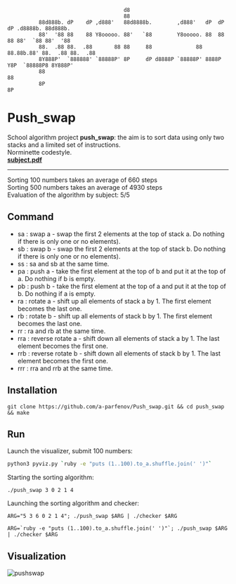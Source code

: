 
``` console
                                     d8
                                     88
          88d888b. dP    dP ,d888'   88d8888b.        ,d888'   dP  dP  dP .d8888b. 88d888b.
          88'  '88 88    88 Y8ooooo. 88'   `88        Y8ooooo. 88  88  88 88'  `88 88'  '88
          88.  .88 88.  .88       88 88     88              88 88.88b.88' 88.  .88 88.  .88
          8Y888P'  `888888' `88888P' 8P     dP d8888P `88888P' 8888P Y8P  `88888P8 8Y888P' 
          88                                                                       88
          8P                                                                       8P
```

Push_swap
=========

School algorithm project **push_swap**: the aim is to sort data using only two stacks and a limited set of instructions.  
Norminette codestyle.   
[**subject.pdf**](https://cdn.intra.42.fr/pdf/pdf/36359/en.subject.pdf)  

------------

Sorting 100 numbers takes an average of 660 steps  
Sorting 500 numbers takes an average of 4930 steps  
Evaluation of the algorithm by subject: 5/5

Command
-------
- sa : swap a - swap the first 2 elements at the top of stack a. Do nothing if there is only one or no elements).
- sb : swap b - swap the first 2 elements at the top of stack b. Do nothing if there is only one or no elements).
- ss : sa and sb at the same time. 
- pa : push a - take the first element at the top of b and put it at the top of a. Do nothing if b is empty.
- pb : push b - take the first element at the top of a and put it at the top of b. Do nothing if a is empty.
- ra : rotate a - shift up all elements of stack a by 1. The first element becomes the last one.
- rb : rotate b - shift up all elements of stack b by 1. The first element becomes the last one.
- rr : ra and rb at the same time.
- rra : reverse rotate a - shift down all elements of stack a by 1. The last element becomes the first one.
- rrb : reverse rotate b - shift down all elements of stack b by 1. The last element becomes the first one.
- rrr : rra and rrb at the same time.

Installation
------------
```
git clone https://github.com/a-parfenov/Push_swap.git && cd push_swap && make
```
Run
---

Launch the visualizer, submit 100 numbers:
``` bash
python3 pyviz.py `ruby -e "puts (1..100).to_a.shuffle.join(' ')"`
```

Starting the sorting algorithm:
```
./push_swap 3 0 2 1 4
```

Launching the sorting algorithm and checker:
```
ARG="5 3 6 0 2 1 4"; ./push_swap $ARG | ./checker $ARG
```
```
ARG=`ruby -e "puts (1..100).to_a.shuffle.join(' ')"`; ./push_swap $ARG | ./checker $ARG
```

Visualization
-------------
![pushswap](https://user-images.githubusercontent.com/6814254/39968014-7caf603a-56c6-11e8-8859-6231562d3ae8.gif)
